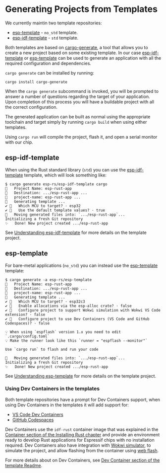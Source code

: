 # Generating Projects from Templates

We currently maintin two template repositories:
- [esp-template] - `no_std` template.
- [esp-idf-template] - `std` template.

Both templates are based on [cargo-generate], a tool that allows you to create a new project based on some existing template. In our case [esp-idf-template] or [esp-template] can be used to generate an application with all the required configuration and dependencies.

`cargo generate` can be installed by running:

```shell
cargo install cargo-generate
```

When the `cargo generate` subcommand is invoked, you will be prompted to answer a number of questions regarding the target of your application. Upon completion of this process you will have a buildable project with all the correct configuration.

The generated application can be built as normal using the appropriate toolchain and target simply by running `cargo build` when using either templates.

Using `cargo run` will compile the project, flash it, and open a serial monitor with our chip.

## esp-idf-template

When using the Rust standard library (`std`) you can use the [esp-idf-template] template, which will look something like:

```shell
$ cargo generate esp-rs/esp-idf-template cargo
🤷   Project Name: esp-rust-app
🔧   Destination: .../esp-rust-app ...
🔧   project-name: esp-rust-app ...
🔧   Generating template ...
✔ 🤷   Which MCU to target? · esp32
✔ 🤷   Use the default template values? · true
🔧   Moving generated files into: `.../esp-rust-app`...
Initializing a fresh Git repository
✨   Done! New project created .../esp-rust-app
```
See [Understanding esp-idf-template] for more details on the template project.
## esp-template

For bare-metal applications (`no_std`) you can instead use the [esp-template] template:

```shell
$ cargo generate -a esp-rs/esp-template
🤷   Project Name: esp-rust-app
🔧   Destination: .../esp-rust-app ...
🔧   project-name: esp-rust-app ...
🔧   Generating template ...
✔ 🤷   Which MCU to target? · esp32c3
✔ 🤷   Enable allocations via the esp-alloc crate? · false
✔ 🤷   Configure project to support Wokwi simulation with Wokwi VS Code extension? · false
✔ 🤷   Configure project to use Dev Containers (VS Code and GitHub Codespaces)? · false

💡 When using `espflash` version 1.x you need to edit `.cargo/config.toml`
💡 Make the runner look like this `runner = "espflash --monitor"`

Use `cargo run` to flash and run your code

🔧   Moving generated files into: `.../esp-rust-app`...
Initializing a fresh Git repository
✨   Done! New project created .../esp-rust-app
```
See [Understanding esp-template] for more details on the template project.

### Using Dev Containers in the templates

Both template repositories have a prompt for Dev Containers support, when using Dev Containers in the templates it will add support for:
-  [VS Code Dev Containers]
-  [GitHub Codespaces]

Dev Containers use the `idf-rust` container image that was explained in the [Container section of the Installing Rust chapter] and provide an environment ready to develop Rust applications for Espressif chips with no installation required. Dev Containers also have integration with [Wokwi simulator], to simulate the project, and allow flashing from the container using [web flash].

For more details about on Dev Containers, see [Dev Container section of the template Readme].

[cargo-generate]: https://github.com/cargo-generate/cargo-generate
[esp-idf-template]: https://github.com/esp-rs/esp-idf-template
[esp-template]: https://github.com/esp-rs/esp-template
[VS Code Dev Containers]: https://code.visualstudio.com/docs/remote/containers#_quick-start-open-an-existing-folder-in-a-container
[GitHub Codespaces]: https://docs.github.com/en/codespaces/developing-in-codespaces/creating-a-codespace
[Container section of the Installing Rust chapter]: ../installation/index.md#using-containers
[Wokwi simulator]: https://wokwi.com/
[web flash]: https://github.com/bjoernQ/esp-web-flash-server
[Dev Container section of the template Readme]: https://github.com/esp-rs/esp-template/tree/main/docs#dev-containers
[Understanding esp-template]: ./no-std-applications/understanding-esp-template.md
[Understanding esp-idf-template]: ./std-applications/understanding-esp-idf-template.md
